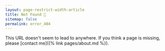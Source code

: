 ```yaml
---
layout: page-restrict-width-article
title: Not Found 🙁
sitemap: false
permalink: error_404
---
```


This URL doesn't seem to lead to anywhere. If you think a page is missing, please [contact me]({% link pages/about.md %}).
